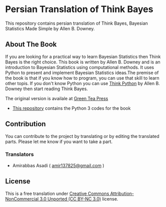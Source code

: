 # Persian Translation of Think Bayes
This repository contains persian translation of Think Bayes, Bayesian Statistics Made Simple by Allen B. Downey.

## About The Book
If you are looking for a practical way to learn Bayesian Statistics then Think Bayes is the right choice. This book is written by Allen B. Downey and is an introduction to Bayesian Statistics using computational methods. It uses Python to present and implement Bayesian Statistics ideas.The premise of the book is that if you know how to program, you can use that skill to learn other topis. If you don't know Python you can use [Think Python](https://greenteapress.com/wp/think-python-2e/) by Allen B. Downey then start reading Think Bayes. 

The original version is availale at [Green Tea Press](https://greenteapress.com/wp/think-bayes/)  
- [This repository](https://github.com/AllenDowney/ThinkBayes2) contains the Python 3 codes for the book


## Contribution
You can contribute to the project by translating or by editing the translated parts. Please let me know if you want to take a part.   
### Translators
- Amirabbas Asadi ( amir137825@gmail.com )

## License
This is a free translation under [Creative Commons Attribution-NonCommercial 3.0 Unported (CC BY-NC 3.0)](https://creativecommons.org/licenses/by-nc/3.0/) license.
